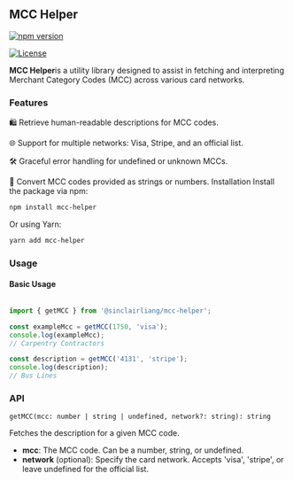 ## MCC Helper

[![npm version](https://img.shields.io/npm/v/mcc-helper)](https://www.npmjs.com/package/mcc-helper)

[![License](https://img.shields.io/github/license/sinclairliang/mcc-helper)](https://github.com/sinclair/mcc-helper/blob/main/LICENSE)


**MCC Helper**is a utility library designed to assist in fetching and interpreting Merchant Category Codes (MCC) across various card networks.

### Features
🛍️ Retrieve human-readable descriptions for MCC codes.

🌐 Support for multiple networks: Visa, Stripe, and an official list.

🛠️ Graceful error handling for undefined or unknown MCCs.

🔄 Convert MCC codes provided as strings or numbers.
Installation
Install the package via npm:

```bash
npm install mcc-helper
```
Or using Yarn:

```bash
yarn add mcc-helper
```

### Usage
#### Basic Usage
```typescript

import { getMCC } from '@sinclairliang/mcc-helper';

const exampleMcc = getMCC(1750, 'visa');
console.log(exampleMcc);  
// Carpentry Contractors

const description = getMCC('4131', 'stripe');
console.log(description);  
// Bus Lines
```

### API
`getMCC(mcc: number | string | undefined, network?: string): string`

Fetches the description for a given MCC code.

- **mcc**: The MCC code. Can be a number, string, or undefined.
- **network** (optional): Specify the card network. Accepts 'visa', 'stripe', or leave undefined for the official list.
